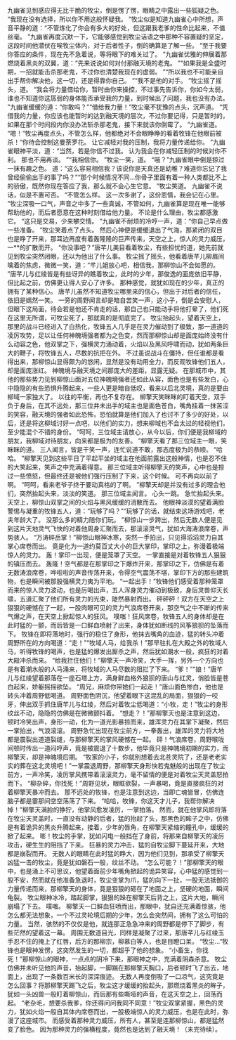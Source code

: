 九幽雀见到感应得无比干脆的牧尘，倒是愣了愣，眼睛之中露出一些狐疑之色。
“我现在没有选择，所以你不用这般怀疑我。
”牧尘似是知道九幽雀心中所想，声音平静的道：“不管炼化了你会有多大的好处，但这跟我老爹的性命比起来，不值丝毫。
”九幽雀再度沉默一下，它能够感觉到牧尘话语之中那种不容置疑的坚定，这段时间他潜伏在唉牧尘体内，对于后者性子，倒的确算是了解一些。
“至于我要你答应的条件，现在先不急着说，等将眼下的难关过了。
”九幽雀优雅的伸展着那燃烧着黑炎的双翼，道：“先来说说如何对付那融天境的老鬼。
”“如果我是全盛时期，一招就能击杀那老鬼，不过你也清楚我现在的虚弱。
”“所以我也不可能亲自出手帮你解决他，这一切，还是得靠你自己。
”“我不是他的对手。
”牧尘摇了摇头，道。
“我会将力量借给你，暂时由你来操控，不过事先告诉你，你如今太弱，谁也不知道你这孱弱的身体能否承受我的力量，到时候出了问题，我也没有办法。
”九幽雀缓缓的道：“你敢吗？”“借给我力量！”牧尘毫不犹豫的点头，沉声道。
“凭借我的力量，你应该也能暂时的达到融天境的层次，不过你要记得，只是暂时的，如果在那个时间段内你没办法斩杀那老鬼，接下来就该你倒霉了。
”九幽雀道。
“嗯！”牧尘再度点头，不管怎么样，他都绝对不会眼睁睁的看着牧锋在他眼前被杀！“你待会控制这曼荼罗花。
让它减轻对我的压制，我将力量传递给你。
”九幽雀眼神平淡，道：“当然，若是你信不过我。
认为我会在你减轻压制的时候对你不利。
那也不用再谈。
”“我相信你。
”牧尘一笑，道。
“哦？”九幽雀眼中倒是掠过一抹有趣之色。
道：“这么容易相信我？该说你是天真还是幼稚？难道你忘记了我曾经偷偷出手的事了吗？”“那个时候情况不同...你骨子里面有着一种人类都比不上的骄傲，既然你现在答应了我，那么就不会心生它意。
”牧尘笑道。
九幽雀不说话，似是不置可否。
“不管怎么样。
这一次多谢了，这份恩情，我会记在心里。
”牧尘深吸一口气，声音之中多了一些真诚，不管如何，九幽雀算是现在唯一能够帮助他的，而后者愿意在这种时刻借给他力量。
不论是什么理由，牧尘都感激它。
“这只是交易，少来攀交情。
”九幽雀不耐烦的冷哼一声，道：“你自己早点做一些准备。
”牧尘笑着点了点头。
然后心神便是缓缓退出了气海，那紧闭的双目也是睁了开来，那耳边再度有着轰隆隆的巨声传来，天空之上，惊人的灵力威压，一**的扩散而开。
“你没事吧？”唐芊儿美目看着牧尘，有些担忧的道，她先前就见到牧尘突然闭眼，还以为他出了什么事。
牧尘摇了摇头，他看着唐芊儿柳眉间噙着的焦虑，微微一笑，道：“芊儿姐放心吧，相信我，那柳惊山不会如愿的。
”唐芊儿与红绫皆是有些讶异的瞧着牧尘，此时的少年，那俊逸的面庞依旧平静，但比起之前，仿佛更让得人安心了许多。
那种感觉，就犹如现在的少年，真正的拥有了某种信心。
唐芊儿虽然不知道牧尘哪里来的信心，但出于对后者的信任，依旧是嫣然一笑。
一旁的周野闻言却是暗自苦笑一声，这小子，倒是会安慰人，但眼下这局面，待会若是他还不肯走的话，那自己也只能动手将他打晕了，他们死在这里无所谓，可牧尘死了，那就真的是彻底完了。
牧尘抬起头，望着天空上，那里的战斗已经进入了白热化，牧锋五人几乎是在灵力催动到了极致，那一道道的凌厉攻势，足以让任何神魄境强者都为之色变，然而那柳惊山却是面庞始终没有什么动容之色，他双掌之下，强横灵力涌动着，火焰以及黑风呼啸而动，犹如两条巨大的鞭子，将牧锋五人，尽数的抗拒在外。
不过虽说战斗在僵持，但任谁都是看得出来，那柳惊山显得颇为的悠闲，显然是没有动用全力，而反观牧锋他们五人，却是面庞涨红。
神魄境与融天境之间那庞大的差距，显露无疑。
在那城市中，其他的那些势力见到柳惊山面对五位神魄境强者还如此从容，面色也是有些发白，心中隐隐的有些恐惧升腾起来，一些人更是暗自低叹，看来以后北灵境，真的是要由柳域一家独大了。
以往的平衡，再也不复存在。
柳擎天笑眯眯的盯着天空，双手负于身后，在其不远处，那三位并未出手的域主也是面色苍白，嘴角挂着一抹苦涩的笑容，融天境的强者如此恐怖，恐怕就算是他们加入了也讨不了多少的好处，以后，还是将这柳域讨好一点吧，以他们的实力，想来柳域也不会太过的轻视他们，至少能混个不错的身份。
“呵呵，三位域主请放心，从今以后，你们便是我柳域的朋友，我柳域对待朋友，向来都是极为的友善。
”柳擎天看了那三位域主一眼，笑眯眯的道。
三人闻言，皆是干笑一声，连忙说道不敢，那态度极为的恭顺。
“哈哈。
”柳擎天见到这些平日了平起平坐的域主在他面前露出这般神情，也是忍不住的大笑起来，笑声之中充满着得意。
那三位域主听得柳擎天的笑声，心中也是掠过一些愤怒，但最终还是被他们强行压制了下来，这个时候。
可不再向以前了啊。
“呵呵，看来老爷子终于要动真格的了啊。
”柳擎天却是并没有过多的理会他们，突然抬起头来，淡淡的笑道。
那三位域主闻言。
心头一跳。
急忙抬起头来。
天空上，柳惊山双掌之间的火焰与黑风缓缓的消散而去。
他眼神淡漠的望着满脸警惕与凝重的牧锋五人，道：“玩够了吗？”“玩够了的话，就结束这场游戏吧，老夫年龄大了。
没那么多的精力陪你们玩。
”柳惊山一步跨出，然后无数人便是见到这片天地灵气飞快的对着他周身汇聚而去，那滚滚灵气，犹如大海涛浪席卷，声势骇人。
“万涛碎岳掌！”柳惊山眼神冰寒，突然一手拍出，只见得滔滔灵力自其掌心席卷而出。
竟是化为一道约莫百丈大小的巨大掌印，掌印之上，弥漫着极端惊人的灵力。
轰！掌印一出现，便是笼罩了天空。
一掌直接是对着牧锋五人狠狠的镇压而去。
轰隆！空气都是在那掌印之下爆炸开来，那掌印之下，仿佛是有着无数涛浪席卷，哗啦啦的声音传荡开来，令得空气震荡不堪，掌印下方的那些建筑物，也是瞬间被那股强横灵力夷为平地。
“一起出手！”牧锋他们感受着那种笼罩而来的惊人灵力波动，也是厉喝出声，五人浑身灵力催动到极致，身后灵兽仰天长啸，五道汇聚了他们所有灵力的光束，陡然暴射而出。
砰砰砰！双方在天空之上狠狠的硬憾在了一起，一股肉眼可见的灵力气浪席卷开来，那空气之中不断的传来气爆之声，在天空上掀起惊人的狂风。
噗嗤！狂风席卷，牧锋五人的身体却是在此时猛的一颤，而后皆是一口鲜血喷射了出来，身体犹如断线的风筝狼狈的坠落而下。
牧锋在即将落地时，强行的稳住了身形，他抹去嘴角的血迹，猛的转头冲着周野所在的方向喝道：“走！”“牧域人马，给我杀！”那早驻扎在大殿之外的牧域人马，听得牧锋的喝声，也是猛的爆发出厮杀之声，然后犹如潮水一般，疯狂的对着大殿冲杀而来。
“给我拦住他们！”柳擎天一声冷笑，大手一挥，另外一个方向也是有着潮水般的人马涌来，将牧域的人马尽数的阻拦了下来。
“爹！”“娘！”唐芊儿与红绫望着那落在一座石塔上方，满身鲜血格外狼狈的唐山与红灵，俏脸皆是苍白起来，娇躯摇摇欲坠。
“周兄，麻烦你带她们一起走！”唐山面色惨白，他也是转头冲着周野低喝道。
周野面色阴沉，他望着眼下这混乱的局面，狠狠的一咬牙，伸出双手抓住唐芊儿与红绫，然后对着牧尘低喝道：“小牧，走！”牧尘的身形纹丝不动，隐隐的仿佛是在微微颤抖着。
“想走？！”那柳擎天也是注意到这边，顿时冷笑出声，身形一动，化为一道光影暴掠而来，雄浑灵力在其掌下凝聚，然后一掌拍出，气浪滚滚。
周野急忙出现在牧尘前方，一拳轰出，雄浑的灵力将大地都是震裂出道道裂缝，与那柳擎天的掌风硬憾在一起。
砰！气浪席卷，周野喉咙间顿时传出一道闷哼声，竟是被震退了十数步，他毕竟只是神魄境初期的实力，而柳擎天，却是神魄境后期。
“牧家的小子，你就别想着去北苍灵院了，还是老老实实的葬在这北灵境吧！”一掌震退周野，那柳擎天身形快若鬼魅般的出现在了牧尘前方，一声冷笑，凌厉掌风携带着滚滚灵力，毫不留情的便是对着牧尘天灵盖怒拍而下。
“柳杂碎，你找死！”周野见状，眼眶欲裂，一声暴喝，竟是直接疯狂的对着柳擎天暴冲而去。
那不远处的牧锋，也是注意到这边，当即亡魂皆冒，仿佛连脑子都是霎那间空空荡荡了下来。
“哈哈，牧锋，你这天才儿子，我帮你解决掉！”柳擎天满脸的狰狞，他掌风愈发凌厉，一掌拍落。
然而，就在他掌风即将落在牧尘天灵盖时，一直没有动静的后者，猛的抬起了头，那黑色的眸子之中，仿佛是有着诡异的黑炎升腾起来，接着，少年的唇角，在柳擎天紧缩的瞳孔中，缓缓的掀了起来。
嘭！牧尘的手掌，犹如闪电一般挡在了身前，将那来自柳擎天的凌厉攻击，硬生生的阻挡了下来。
狂暴的灵力冲击，猛的自牧尘脚下蔓延开来，大地都是崩裂而开。
无数人的眼睛在此时猛的睁大，因为他们见到，那承受了柳擎天凶猛一击的牧尘，竟是犹如磐石一般，纹丝不动。
“怎么可能？！”那柳擎天的眼中，也是涌上不可思议，他望着面前少年嘴角掀起的诡异笑容，心中猛的感觉到一股不安，然而就在他准备急退时，牧尘变掌为爪，猛的向下一扯，一股无法抵御的力量传递而来，那柳擎天的身体，竟是狠狠的砸在了地面之上，坚硬的地面，瞬间龟裂。
牧尘眼神冰冷，踏起脚掌，狠狠的跺在柳擎天后背之上，这片大地，瞬间崩塌了下去。
噗嗤。
柳擎天一口鲜血狂喷而出，那眼中，犹自还充满着惊骇，他怎么都无法想象，一个不过灵轮境后期的少年，怎么会突然间，拥有了这么可怕的力量。
当然，骇然的不仅仅是他，就连那正急急冲来的周野都是停下了脚步，有些茫然的望着这一幕。
周围无数道目光，同样是凝聚了过来，那唐芊儿与红绫玉手忍不住的掩上了红唇，后方的那柳宗，柳慕白等人，也是目瞪口呆。
“牧尘...”牧锋也是眼神发愣，这突然发生的一切，都超乎了他的想象。
“小畜生，你找死！”那柳惊山的眼神，一点点的阴冷下来，那眼神之中，充满着阴森杀意。
牧尘仿佛并未听见他的声音，抬起脚，一脚踹在那柳擎天胸口，后者顿时飞了出去，地面上，出现了一条数百米长的深深痕迹。
无数人再度倒吸了一口凉气，这究竟是怎么回事？将那柳擎天踢飞之后，牧尘这才缓缓的抬起头，那燃烧着黑炎的眸子，犹如一头凶兽一般盯着柳惊山，而后那有些嘶哑的声音，在这天空之上，回荡而起。
“老杂毛，想要杀我爹，你还得问问我同不同意！”牧尘双掌紧握，黑色的灵力，犹如火焰一般自其体内席卷而出，一股极端惊人的灵力威压，也是在此时，弥漫了这座城市。
而感受着那种灵力威压，所有人，甚至是连那柳惊山，都是猛然变了脸色。
因为那种灵力的强横程度，竟然也是达到了融天境！（未完待续）。
